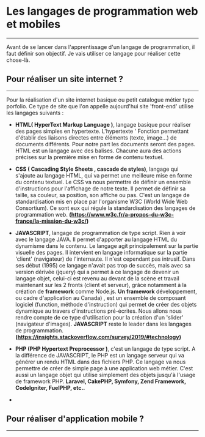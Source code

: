 # Les langages de programmation web et mobiles
--------------------------------


Avant de se lancer dans l'apprentissage d'un langage de programmation, il faut définir son objectif. Je vais utiliser ce langage pour réaliser cette chose-là.

## Pour réaliser un site internet ?
-------------------------------------

Pour la réalisation d'un site internet basique ou petit catalogue métier type porfolio. Ce type de site que l'on appelle aujourd'hui site 'front-end' utilise les langages suivants :


* **HTML( HyperText Markup Language )**, langage basique pour réaliser des pages simples en hypertexte. 
L'hypertexte ' Fonction permettant d'établir des liaisons directes entre éléments (texte, image…) de documents différents.
Pour notre part les documents seront des pages. HTML est un langage avec des balises. Chacune aura des actions précises sur 
la première mise en forme de contenu textuel.

* **CSS ( Cascading Style Sheets , cascade de styles)**, 
langage qui s'ajoute au langage HTML, qui va permet une meilleure mise en forme du contenu textuel. 
Le CSS va nous permettre de définir un ensemble d'instructions pour l'affichage de notre texte. 
Il permet de définir sa taille, sa couleur, sa position, son affiche ou pas. 
C'est un langage de standardisation mis en place par l'organisme W3C (World Wide Web Consortium). 
Ce sont eux qui régule la standardisation des langages de programmation web. 
**(https://www.w3c.fr/a-propos-du-w3c-france/la-mission-du-w3c/)**

* **JAVASCRIPT**, langage de programmation de type script. 
Rien à voir avec le langage JAVA. 
Il permet d'apporter au langage HTML du dynamisme dans le contenu. 
Le langage agit principalement sur la partie visuelle des pages.
Il intervient en langage informatique sur la partie 'client' (navigateur) de l'internaute.
Il n'est cependant pas intrusif. Dans ses début (1995) ce langage n'avait pas trop de succès, 
mais avec sa version dérivée (jquery) qui a permet à ce langage de devenir un langage objet, celui-ci est revenu 
au devant de la scène et travail maintenant sur les 2 fronts (client et serveur), grâce notamment à la création de **framework** 
comme Node.js. **Un framework** développement, ou cadre d'application au Canada) , est un ensemble de composant logiciel
(function, méthode d'instruction) qui permet de créer des objets dynamique au travers d'instructions pré-écrites. 
Nous allons nous rendre compte de ce type d'utilisation pour la création d'un 'slider' (navigateur d'images).
**JAVASCRIPT** reste le leader dans les langages de programmation. 
**(https://insights.stackoverflow.com/survey/2019/#technology)**

* **PHP (PHP Hypertext Preprocessor )**, c'est un langage de type script. 
A la différence de JAVASCRIPT, le PHP est un langage serveur qui va générer un rendu HTML dans des fichiers PHP.
Ce langage va nous permettre de créer de simple page à une application web métier.
C'est aussi un langage objet qui utilise simplement des objets jusqu'à l'usage de framework PHP.
**Laravel, CakePHP, Symfony, Zend Framework, CodeIgniter, FuelPHP, etc..**

*

## Pour réaliser d'application mobile ?
-------------------------------------







